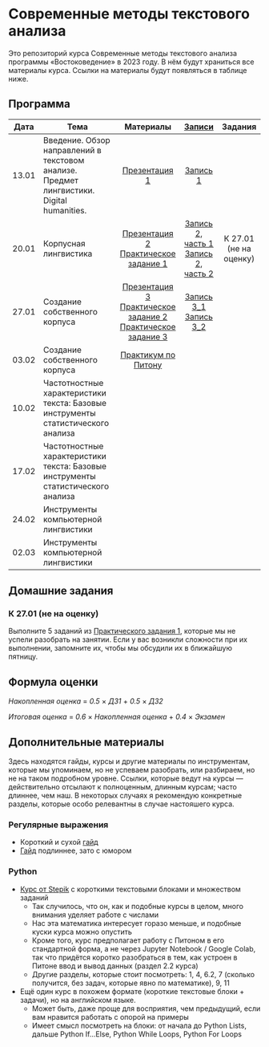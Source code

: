 # Современные методы текстового анализа

Это репозиторий курса Современные методы текстового анализа программы «Востоковедение» в 2023 году. В нём будут храниться все материалы курса. Ссылки на материалы будут появляться в таблице ниже.

## Программа

|  Дата 	|   Тема	|  Материалы 	|  [Записи](https://disk.yandex.ru/d/Q5mm6LB8XIyaTA) 	| Задания |
|:---:	|---	|:---:	|:---:	|:---:	|
|  13.01 	|  Введение. Обзор направлений в текстовом анализе. Предмет лингвистики. Digital humanities. 	|  [Презентация 1](https://docs.google.com/presentation/d/1H3sxAzftv7nBWHGl6W38ZDvdMa1OlyuegWdKeZerGBQ/edit?usp=sharing)  	|   [Запись 1](https://disk.yandex.ru/i/jYJ1lha1hibhZg) | |
|  20.01	|  Корпусная лингвистика 	|   [Презентация 2](https://docs.google.com/presentation/d/1jJO1AxRmG_fMwREB7AIMU45yghLkA-AqMl_IiWFr7x4/edit?usp=sharing)<br>[Практическое задание 1](https://github.com/alekseyst/text_analysis_2024/blob/main/Practical_1/Practical_1.md) 	|   [Запись 2, часть 1](https://disk.yandex.ru/i/-VZfBDPOpoVXUg)<br>[Запись 2, часть 2](https://disk.yandex.ru/i/Lx7v9LnJgAJLiw)	| К 27.01 (не на оценку) |
|  27.01	|  Создание собственного корпуса	|    [Презентация 3](https://docs.google.com/presentation/d/1buYH8s0aNHI2HwARIzUkRBVFHb2CEhhPFXpYxqG4G-o/edit?usp=sharing)<br>[Практическое задание 2](https://github.com/alekseyst/text_analysis_2024/blob/main/Practical_2/Practical_2.md)<br>[Практическое задание 3](https://github.com/alekseyst/text_analysis_2024/blob/main/Practical_3/Practical_3.md)	| [Запись 3_1](https://disk.yandex.ru/i/N3yX4Ql91J7R6A)<br>[Запись 3_2](https://disk.yandex.ru/i/lE32KBQVSNQA4A) 	|  |
|  03.02	|  Создание собственного корпуса 	|   [Практикум по Питону](https://github.com/alekseyst/text_analysis_2024/blob/main/Practical_4/Practical_4_Chto_umeet_Piton.ipynb) 	|   	|  |
|   10.02	|  Частотностные характеристики текста: Базовые инструменты статистического анализа	|    	|   	 	|  |
|   17.02	|  Частотностные характеристики текста: Базовые инструменты статистического анализа	|    	|   	 	|  |
|   24.02 |  Инструменты компьютерной лингвистики	|    	|   |  |
|  02.03 	|  Инструменты компьютерной лингвистики	|   	|   	| |

## Домашние задания

### К 27.01 (не на оценку)

Выполните 5 заданий из [Практического задания 1](https://github.com/alekseyst/text_analysis_2024/blob/main/Practical_1/Practical_1.md), которые мы не успели разобрать на занятии. Если у вас возникли сложности при их выполнении, запомните их, чтобы мы обсудили их в ближайшую пятницу.

## Формула оценки

_Накопленная оценка_ = _0.5_ $\times$ _ДЗ1_ + _0.5_ $\times$ _ДЗ2_

_Итоговая оценка_ = _0.6_ $\times$ _Накопленная оценка_ + _0.4_ $\times$ _Экзамен_

## Дополнительные материалы

Здесь находятся гайды, курсы и другие материалы по инструментам, которые мы упоминаем, но не успеваем разобрать, или разбираем, но не на таком подробном уровне. Ссылки, которые ведут на курсы — действительно отсылают к полноценным, длинным курсам; часто длиннее, чем наш. В некоторых случаях я рекомендую конкретные разделы, которые особо релевантны в случае настояшего курса.

### Регулярные выражения

- Короткий и сухой [гайд](https://proglib.io/p/learn-regex)
- [Гайд](https://habr.com/ru/articles/545150/) подлиннее, зато с юмором

### Python

- [Курс от Stepik](https://stepik.org/course/58852/syllabus) с короткими текстовыми блоками и множеством заданий
    - Так случилось, что он, как и подобные курсы в целом, много внимания уделяет работе с числами
    - Нас эта математика интересует горазо меньше, и подобные куски курса можно опустить
    - Кроме того, курс предполагает работу с Питоном в его стандартной форма, а не через Jupyter Notebook / Google Colab, так что придётся коротко разобраться в тем, как устроен в Питоне ввод и вывод данных (раздел 2.2 курса)
    - Другие разделы, которые стоит посмотреть: 1, 4, 6.2, 7 (сколько получится, без задач, которые явно по математике), 9, 11
- Ещё один курс в похожем формате (короткие текстовые блоки + задачи), но на английском языке. 
    - Может быть, даже проще для восприятия, чем предыдущий, если вам нравится работать с опорой на примеры
    - Имеет смысл посмотреть на блоки: от начала до Python Lists, дальше Python If...Else, Python While Loops, Python For Loops
